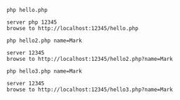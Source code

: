     php hello.php

    server php 12345
    browse to http://localhost:12345/hello.php

    php hello2.php name=Mark

    server 12345
    browse to http://localhost:12345/hello2.php?name=Mark

    php hello3.php name=Mark

    server 12345
    browse to http://localhost:12345/hello3.php?name=Mark
